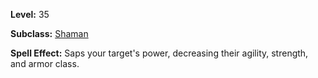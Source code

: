 <!-- TITLE: Spell: Incapacitate -->

**Level:** 35

**Subclass:** [Shaman](shaman)

**Spell Effect:**  Saps your target's power, decreasing their agility, strength, and armor class.